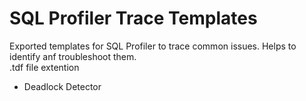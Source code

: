 # SQL Profiler Trace Templates
Exported templates for SQL Profiler to trace common issues. Helps to identify anf troubleshoot them.<br>
.tdf file extention
- Deadlock Detector 
